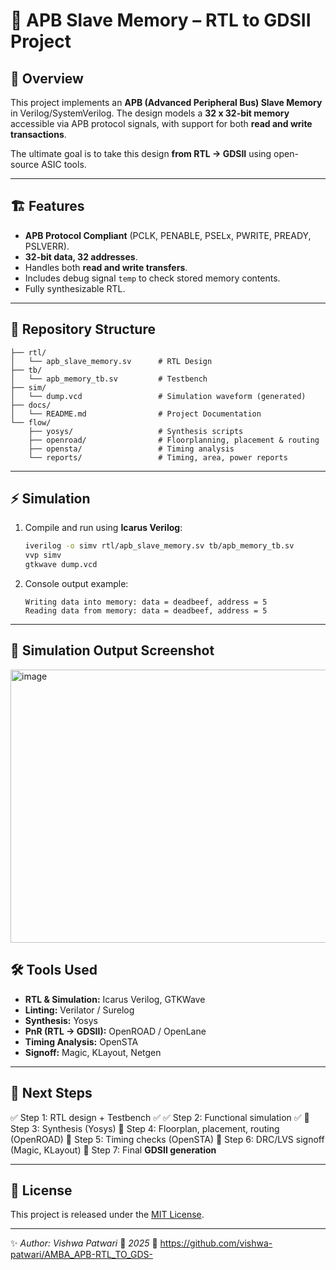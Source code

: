 # 📘 APB Slave Memory – RTL to GDSII Project

## 📌 Overview

This project implements an **APB (Advanced Peripheral Bus) Slave Memory** in Verilog/SystemVerilog.
The design models a **32 x 32-bit memory** accessible via APB protocol signals, with support for both **read and write transactions**.

The ultimate goal is to take this design **from RTL → GDSII** using open-source ASIC tools.

---

## 🏗️ Features

* **APB Protocol Compliant** (PCLK, PENABLE, PSELx, PWRITE, PREADY, PSLVERR).
* **32-bit data, 32 addresses**.
* Handles both **read and write transfers**.
* Includes debug signal `temp` to check stored memory contents.
* Fully synthesizable RTL.

---

## 📂 Repository Structure

```
├── rtl/
│   └── apb_slave_memory.sv      # RTL Design
├── tb/
│   └── apb_memory_tb.sv         # Testbench
├── sim/
│   └── dump.vcd                 # Simulation waveform (generated)
├── docs/
│   └── README.md                # Project Documentation
└── flow/
    ├── yosys/                   # Synthesis scripts
    ├── openroad/                # Floorplanning, placement & routing
    ├── opensta/                 # Timing analysis
    └── reports/                 # Timing, area, power reports
```

---

## ⚡ Simulation

1. Compile and run using **Icarus Verilog**:

   ```bash
   iverilog -o simv rtl/apb_slave_memory.sv tb/apb_memory_tb.sv
   vvp simv
   gtkwave dump.vcd
   ```
2. Console output example:

   ```
   Writing data into memory: data = deadbeef, address = 5
   Reading data from memory: data = deadbeef, address = 5
   ```

---

## 📸 Simulation Output Screenshot

<img width="1867" height="437" alt="image" src="https://github.com/user-attachments/assets/1a40b3cf-47cc-4073-bf5e-0e780eb3bb97" />


## 🛠️ Tools Used

* **RTL & Simulation:** Icarus Verilog, GTKWave
* **Linting:** Verilator / Surelog
* **Synthesis:** Yosys
* **PnR (RTL → GDSII):** OpenROAD / OpenLane
* **Timing Analysis:** OpenSTA
* **Signoff:** Magic, KLayout, Netgen

---

## 🚀 Next Steps

✅ Step 1: RTL design + Testbench ✅
✅ Step 2: Functional simulation ✅
🔄 Step 3: Synthesis (Yosys)
🔄 Step 4: Floorplan, placement, routing (OpenROAD)
🔄 Step 5: Timing checks (OpenSTA)
🔄 Step 6: DRC/LVS signoff (Magic, KLayout)
🔄 Step 7: Final **GDSII generation**

---

## 📜 License

This project is released under the [MIT License](LICENSE).

---

✨ *Author: Vishwa Patwari*
📅 *2025*
🔗 https://github.com/vishwa-patwari/AMBA_APB-RTL_TO_GDS-

